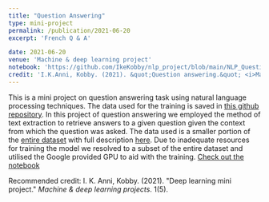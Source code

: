 ```yaml
---
title: "Question Answering"
type: mini-project
permalink: /publication/2021-06-20
excerpt: 'French Q & A'

date: 2021-06-20
venue: 'Machine & deep learning project'
notebook: 'https://github.com/IkeKobby/nlp_project/blob/main/NLP_Question_Asnwering_.ipynb'
credit: 'I.K.Anni, Kobby. (2021). &quot;Question answering.&quot; <i>Machine & deep learning project</i>. 1(5).'
---
```


This is a mini project on question answering task using natural language processing techniques. The data used for the training is saved in [this github repository](https://github.com/IkeKobby/nlp_project/raw/main/used_data.zip). In this project of question answering we employed the method of text extraction to retrieve answers to a given question given the context from which the question was asked. The data used is a smaller portion of the [entire dataset](https://github.com/ndah-e/Natural-language-processing-course/blob/main/notebooks/data/fquad1.0.zip) with full description [here](https://fquad.illuin.tech/). Due to inadequate resources for training the model we resolved to a subset of the entire dataset and utilised the Google provided GPU to aid with the training. [Check out the notebook](https://github.com/IkeKobby/nlp_project/blob/main/NLP_Question_Asnwering_.ipynb)


Recommended credit: I. K. Anni, Kobby. (2021). "Deep learning mini project." <i>Machine & deep learning projects</i>. 1(5).
